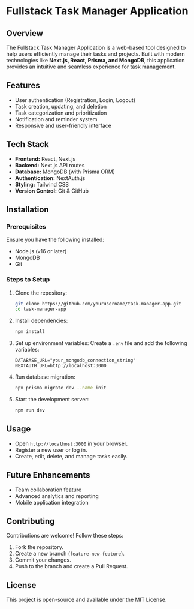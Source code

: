 # Fullstack Task Manager Application

## Overview
The Fullstack Task Manager Application is a web-based tool designed to help users efficiently manage their tasks and projects. Built with modern technologies like **Next.js, React, Prisma, and MongoDB**, this application provides an intuitive and seamless experience for task management.

## Features
- User authentication (Registration, Login, Logout)
- Task creation, updating, and deletion
- Task categorization and prioritization
- Notification and reminder system
- Responsive and user-friendly interface

## Tech Stack
- **Frontend:** React, Next.js
- **Backend:** Next.js API routes
- **Database:** MongoDB (with Prisma ORM)
- **Authentication:** NextAuth.js
- **Styling:** Tailwind CSS
- **Version Control:** Git & GitHub

## Installation
### Prerequisites
Ensure you have the following installed:
- Node.js (v16 or later)
- MongoDB
- Git

### Steps to Setup
1. Clone the repository:
   ```sh
   git clone https://github.com/yourusername/task-manager-app.git
   cd task-manager-app
   ```
2. Install dependencies:
   ```sh
   npm install
   ```
3. Set up environment variables:
   Create a `.env` file and add the following variables:
   ```env
   DATABASE_URL="your_mongodb_connection_string"
   NEXTAUTH_URL=http://localhost:3000
   ```
4. Run database migration:
   ```sh
   npx prisma migrate dev --name init
   ```
5. Start the development server:
   ```sh
   npm run dev
   ```

## Usage
- Open `http://localhost:3000` in your browser.
- Register a new user or log in.
- Create, edit, delete, and manage tasks easily.

## Future Enhancements
- Team collaboration feature
- Advanced analytics and reporting
- Mobile application integration

## Contributing
Contributions are welcome! Follow these steps:
1. Fork the repository.
2. Create a new branch (`feature-new-feature`).
3. Commit your changes.
4. Push to the branch and create a Pull Request.

## License
This project is open-source and available under the MIT License.


